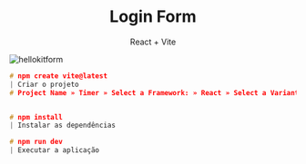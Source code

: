 **<h1 align="center"> Login Form </h1>** 
<p align=center> React + Vite  </p>

![hellokitform](https://github.com/neschii/ReactProjects/assets/107769757/fc6c7a06-60ae-4190-b898-4db412e6c144)


```c
# npm create vite@latest
| Criar o projeto
# Project Name » Timer » Select a Framework: » React » Select a Variant: » Typescript 


# npm install
| Instalar as dependências

# npm run dev
| Executar a aplicação
```
